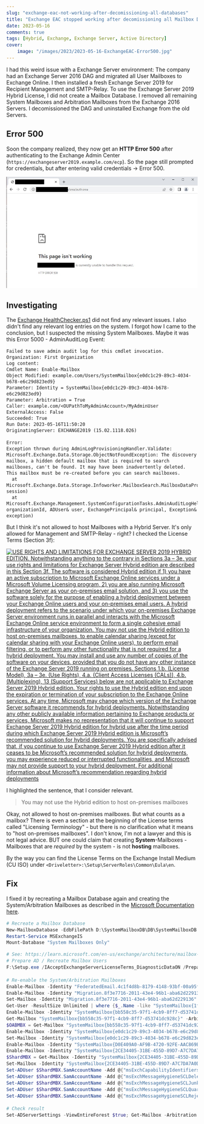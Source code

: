 ```yaml
---
slug: "exchange-eac-not-working-after-decomissioning-all-databases"
title: "Exchange EAC stopped working after decomissioning all Mailbox Databases"
date: 2023-05-16
comments: true
tags: [Hybrid, Exchange, Exchange Server, Active Directory]
cover: 
    image: "/images/2023/2023-05-16-ExchangeEAC-Error500.jpg"
---
```


I had this weird issue with a Exchange Server environment:
The company had an Exchange Server 2016 DAG and migrated all User Mailboxes to Exchange Online. I then installed a fresh Exchange Server 2019 for Recipient Management and SMTP-Relay.
To use the Exchange Server 2019 Hybrid License, I did not create a Mailbox Database.
I removed all remaining System Mailboxes and Arbitration Mailboxes from the Exchange 2016 Servers. I decomissioned the DAG and uninstalled Exchange from the old Servers.

## Error 500

Soon the company realized, they now get an **HTTP Error 500** after authenticating to the Exchange Admin Center (`https://exchangeserver2019.example.com/ecp`). So the page still prompted for credentials, but after entering valid credentials -> Error 500.

[![Error 500 after authenticating to the Exchange Admin Center](/images/2023/2023-05-16-ExchangeEAC-Error500.jpg "Error 500 after authenticating to the Exchange Admin Center")](/images/2023/2023-05-16-ExchangeEAC-Error500.jpg)

## Investigating

The [Exchange HealthChecker.ps1](https://microsoft.github.io/CSS-Exchange/Diagnostics/HealthChecker/) did not find any relevant issues.
I also didn't find any relevant log entries on the system. I forgot how I came to the conclusion, but I suspected the missing System Mailboxes. Maybe it was this Error 5000 - AdminAuditLog Event:

```text
Failed to save admin audit log for this cmdlet invocation.
Organization: First Organization
Log content:
Cmdlet Name: Enable-Mailbox
Object Modified: example.com/Users/SystemMailbox{e0dc1c29-89c3-4034-b678-e6c29d823ed9}
Parameter: Identity = SystemMailbox{e0dc1c29-89c3-4034-b678-e6c29d823ed9}
Parameter: Arbitration = True
Caller: example.com/<OUPathToMyAdminAccount>/MyAdminUser
ExternalAccess: False
Succeeded: True
Run Date: 2023-05-16T11:50:20
OriginatingServer: EXCHANGE2019 (15.02.1118.026)

Error:  
Exception thrown during AdminLogProvisioningHandler.Validate: Microsoft.Exchange.Data.Storage.ObjectNotFoundException: The discovery mailbox, a hidden default mailbox that is required to search mailboxes, can't be found. It may have been inadvertently deleted. This mailbox must be re-created before you can search mailboxes.  
  at Microsoft.Exchange.Data.Storage.Infoworker.MailboxSearch.MailboxDataProvider.GetDiscoveryMailbox(IRecipientSession session)  
  at Microsoft.Exchange.Management.SystemConfigurationTasks.AdminAuditLogHelper.CheckArbitrationMailboxStatus(OrganizationId organizationId, ADUser& user, ExchangePrincipal& principal, Exception& exception)  
```

But I think it's not allowed to host Mailboxes with a Hybrid Server. It's only allowed for Management and SMTP-Relay - right? I checked the License Terms (Section 3f):

[![USE RIGHTS AND LIMITATIONS FOR EXCHANGE SERVER 2019 HYBRID EDITION. Notwithstanding anything to the contrary in Sections 3a – 3e, your use rights and limitations for Exchange Server Hybrid edition are described in this Section 3f. The software is considered Hybrid edition if 1) you have an active subscription to Microsoft Exchange Online services under a Microsoft Volume Licensing program, 2) you are also running Microsoft Exchange Server as your on-premises email solution, and 3) you use the software solely for the purpose of enabling a hybrid deployment between your Exchange Online users and your on-premises email users. A hybrid deployment refers to the scenario under which your on-premises Exchange Server environment runs in parallel and interacts with the Microsoft Exchange Online service environment to form a single cohesive email infrastructure of your organization. You may not use the Hybrid edition to host on-premises mailboxes, to enable calendar sharing (except for calendar sharing with your Exchange Online users), to perform email filtering, or to perform any other functionality that is not required for a hybrid deployment. You may install and use any number of copies of the software on your devices, provided that you do not have any other instance of the Exchange Server 2019 running on premises.  Sections 1.b. (License Model), 3a – 3e. (Use Rights), 4.a. (Client Access Licenses (CALs)), 4.b. (Multiplexing), 13 (Support Services) below are not applicable to Exchange Server 2019 Hybrid edition. Your rights to use the Hybrid edition end upon the expiration or termination of your subscription to the Exchange Online services. At any time, Microsoft may change which version of the Exchange Server software it recommends for hybrid deployments.  Notwithstanding any other publicly available information pertaining to Exchange products or services, Microsoft makes no representation that it will continue to support Exchange Server 2019 Hybrid edition for hybrid use after the time period during which Exchange Server 2019 Hybrid edition is Microsoft’s recommended solution for hybrid deployments.  You are specifically advised that, if you continue to use Exchange Server 2019 Hybrid edition after it ceases to be Microsoft’s recommended solution for hybrid deployments, you may experience reduced or interrupted functionalities, and Microsoft may not provide support to your hybrid deployment.  For additional information about Microsoft’s recommendation regarding hybrid deployments](/images/2023/2023-05-16-ExchangeHybridLicenseTerms.jpg "USE RIGHTS AND LIMITATIONS FOR EXCHANGE SERVER 2019 HYBRID EDITION. Notwithstanding anything to the contrary in Sections 3a – 3e, your use rights and limitations for Exchange Server Hybrid edition are described in this Section 3f. The software is considered Hybrid edition if 1) you have an active subscription to Microsoft Exchange Online services under a Microsoft Volume Licensing program, 2) you are also running Microsoft Exchange Server as your on-premises email solution, and 3) you use the software solely for the purpose of enabling a hybrid deployment between your Exchange Online users and your on-premises email users. A hybrid deployment refers to the scenario under which your on-premises Exchange Server environment runs in parallel and interacts with the Microsoft Exchange Online service environment to form a single cohesive email infrastructure of your organization. You may not use the Hybrid edition to host on-premises mailboxes, to enable calendar sharing (except for calendar sharing with your Exchange Online users), to perform email filtering, or to perform any other functionality that is not required for a hybrid deployment. You may install and use any number of copies of the software on your devices, provided that you do not have any other instance of the Exchange Server 2019 running on premises.  Sections 1.b. (License Model), 3a – 3e. (Use Rights), 4.a. (Client Access Licenses (CALs)), 4.b. (Multiplexing), 13 (Support Services) below are not applicable to Exchange Server 2019 Hybrid edition. Your rights to use the Hybrid edition end upon the expiration or termination of your subscription to the Exchange Online services. At any time, Microsoft may change which version of the Exchange Server software it recommends for hybrid deployments.  Notwithstanding any other publicly available information pertaining to Exchange products or services, Microsoft makes no representation that it will continue to support Exchange Server 2019 Hybrid edition for hybrid use after the time period during which Exchange Server 2019 Hybrid edition is Microsoft’s recommended solution for hybrid deployments.  You are specifically advised that, if you continue to use Exchange Server 2019 Hybrid edition after it ceases to be Microsoft’s recommended solution for hybrid deployments, you may experience reduced or interrupted functionalities, and Microsoft may not provide support to your hybrid deployment.  For additional information about Microsoft’s recommendation regarding hybrid deployments")](/images/2023/2023-05-16-ExchangeHybridLicenseTerms.jpg)

I highlighted the sentence, that I consider relevant.

> You may not use the Hybrid edition to host on-premises mailboxes

Okay, not allowed to host on-premises mailboxes. But what counts as a mailbox?
There is even a section at the beginning of the License terms called "Licensing Terminology" - but there is no clarification what it means to "host on-premises mailboxes". I don't know, I'm not a lawyer and this is not legal advice. BUT one could claim that creating **System**-Mailboxes - Mailboxes that are *required* by the system - is not **hosting** mailboxes.

By the way you can find the License Terms on the Exchange Install Medium (CU ISO) under `<Driveletter>:\Setup\ServerRoles\Common\Eula\en`.

## Fix

I fixed it by recreating a Mailbox Database again and creating the System/Arbitration Mailboxes as described in the [Microsoft Documentation here](https://learn.microsoft.com/en-us/exchange/architecture/mailbox-servers/recreate-arbitration-mailboxes?view=exchserver-2019).

```powershell
# Recreate a Mailbox Database
New-MailboxDatabase -EdbFilePath D:\SystemMailboxDB\DB\SystemMailboxDB.edb -LogFolderPath D:\SystemMailboxDB\LOG\ -Name "System Mailboxes Only"
Restart-Service MSExchangeIS
Mount-Database "System Mailboxes Only"
```

```powershell
# See: https://learn.microsoft.com/en-us/exchange/architecture/mailbox-servers/recreate-arbitration-mailboxes?view=exchserver-2019
# Prepare AD / Recreate Mailbox Users
F:\Setup.exe /IAcceptExchangeServerLicenseTerms_DiagnosticDataON /PrepareAD

# Re-enable the System/Arbitration Mailboxes
Enable-Mailbox -Identity "FederatedEmail.4c1f4d8b-8179-4148-93bf-00a95fa1e042" -Arbitration
Enable-Mailbox -Identity "Migration.8f3e7716-2011-43e4-96b1-aba62d229136" -Arbitration
Set-Mailbox -Identity "Migration.8f3e7716-2011-43e4-96b1-aba62d229136" -Arbitration -Management $true -Force
Get-User -ResultSize Unlimited | where {$_.Name -like "SystemMailbox{1f05a927*"} | Enable-Mailbox -Arbitration
Enable-Mailbox -Identity "SystemMailbox{bb558c35-97f1-4cb9-8ff7-d53741dc928c}" -Arbitration
Get-Mailbox "SystemMailbox{bb558c35-97f1-4cb9-8ff7-d53741dc928c}" -Arbitration | Set-Mailbox -Arbitration -UMGrammar $true -OABGen $true -GMGen $true -ClientExtensions $true -MessageTracking $true -PstProvider $true -MaxSendSize 1GB -Force
$OABMBX = Get-Mailbox "SystemMailbox{bb558c35-97f1-4cb9-8ff7-d53741dc928c}" -Arbitration; Set-ADUser $OABMBX.SamAccountName -Add @{"msExchCapabilityIdentifiers"="40","42","43","44","47","51","52","46"}
Enable-Mailbox -Identity "SystemMailbox{e0dc1c29-89c3-4034-b678-e6c29d823ed9}" -Arbitration
Set-Mailbox -Identity "SystemMailbox{e0dc1c29-89c3-4034-b678-e6c29d823ed9}" -Arbitration -UMDataStorage $true -Force
Enable-Mailbox -Identity "SystemMailbox{D0E409A0-AF9B-4720-92FE-AAC869B0D201}" -Arbitration
Enable-Mailbox -Identity "SystemMailbox{2CE34405-31BE-455D-89D7-A7C7DA7A0DAA}" -Arbitration
$ShardMBX = Get-Mailbox -Identity "SystemMailbox{2CE34405-31BE-455D-89D7-A7C7DA7A0DAA}" -Arbitration
Set-Mailbox -Identity "SystemMailbox{2CE34405-31BE-455D-89D7-A7C7DA7A0DAA}" -Arbitration 
Set-ADUser $ShardMBX.SamAccountName -Add @{"msExchCapabilityIdentifiers"="66"} 
Set-ADUser $ShardMBX.SamAccountName -Add @{"msExchMessageHygieneSCLDeleteThreshold"="9"} 
Set-ADUser $ShardMBX.SamAccountName -Add @{"msExchMessageHygieneSCLJunkThreshold"="4"}
Set-ADUser $ShardMBX.SamAccountName -Add @{"msExchMessageHygieneSCLQuarantineThreshold"="9"}
Set-ADUser $ShardMBX.SamAccountName -Add @{"msExchMessageHygieneSCLRejectThreshold"="7"}

# Check result
Set-ADServerSettings -ViewEntireForest $true; Get-Mailbox -Arbitration | Format-Table Name,DisplayName
```
